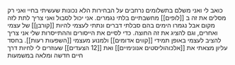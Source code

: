 כואב לי ואני משלם בתשלומים נרחבים על הבחירות הלא נכונות שעשיתי בחיי
ואני רק מסלים את זה ב [[לופים]] מחשבתיים בלתי נגמרים.
אני יכול לסבול ואני צריך לתת לזה מקום אבל נגמרו הימים בהם סבלתי דברים ונתתי לעצמי להיות [[קורבן]] של עצמי ואחרים, וגם להציג את זה החוצה.
כדי לסיים את הייסורים וההתייסרות שלי אני צריך להציב לעצמי באופן תמידי [[קווים אדומים]] ולמנוע מעצמי [[השפעות רעות]].
בחסד עליון מצאתי את [[אלכוהוליסטים אנונימיים]] ואת [[12 הצעדים]] שעוזרים לי לחיות דרך חיים חדשה ומלאה במשמעות
